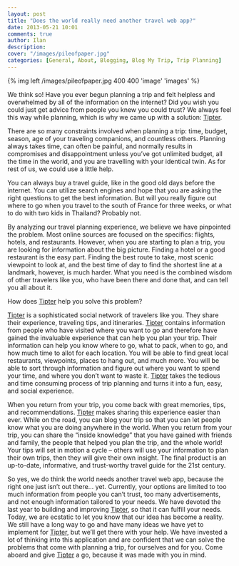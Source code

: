 ```yaml
---
layout: post
title: "Does the world really need another travel web app?"
date: 2013-05-21 10:01
comments: true
author: Ilan
description:  
cover: "/images/pileofpaper.jpg"
categories: [General, About, Blogging, Blog My Trip, Trip Planning]
---
```


{% img left /images/pileofpaper.jpg 400 400 'image' 'images' %}

We think so! Have you ever begun planning a trip and felt helpless and overwhelmed by all of the information on the internet? Did you wish you could just get advice from people you knew you could trust? We always feel this way while planning, which is why we came up with a solution: [Tipter](http://tipter.com). 


There are so many constraints involved when planning a trip: time, budget, season, age of your traveling companions, and countless others. Planning always takes time, can often be painful, and normally results in compromises and disappointment unless you’ve got unlimited budget, all the time in the world, and you are travelling with your identical twin. As for rest of us, we could use a little help.

You can always buy a travel guide, like in the good old days before the internet. You can utilize search engines and hope that you are asking the right questions to get the best information. But will you really figure out where to go when you travel to the south of France for three weeks, or what to do with two kids in Thailand? Probably not.   

By analyzing our travel planning experience, we believe we have pinpointed the problem.
Most online sources are focused on the specifics: flights, hotels, and restaurants. However, when you are starting to plan a trip, you are looking for information about the big picture. Finding a hotel or a good restaurant is the easy part. Finding the best route to take, most scenic viewpoint to look at, and the best time of day to find the shortest line at a landmark, however, is much harder. What you need is the combined wisdom of other travelers like you, who have been there and done that, and can tell you all about it.

How does [Tipter](http://tipter.com) help you solve this problem?

[Tipter](http://tipter.com) is a sophisticated social network of travelers like you. They share their experience, traveling tips, and itineraries. [Tipter](http://tipter.com) contains information from people who have visited where you want to go and therefore have gained the invaluable experience that can help you plan your trip. Their information can help you know where to go, what to pack, when to go, and how much time to allot for each location. You will be able to find great local restaurants, viewpoints, places to hang out, and much more. You will be able to sort through information and figure out where you want to spend your time, and where you don’t want to waste it. [Tipter](http://tipter.com) takes the tedious and time consuming process of trip planning and turns it into a fun, easy, and social experience. 

When you return from your trip, you come back with great memories, tips, and recommendations. [Tipter](http://tipter.com) makes sharing this experience easier than ever. While on the road, you can blog your trip so that you can let people know what you are doing anywhere in the world. When you return from your trip, you can share the “inside knowledge” that you have gained with friends and family, the people that helped you plan the trip, and the whole world! Your tips will set in motion a cycle – others will use your information to plan their own trips, then they will give their own insight. The final product is an up-to-date, informative, and trust-worthy travel guide for the 21st century.  


So yes, we do think the world needs another travel web app, because the right one just isn’t out there… yet. Currently, your options are limited to too much information from people you can’t trust, too many advertisements, and not enough information tailored to your needs. We have devoted the last year to building and improving [Tipter](http://tipter.com), so that it can fulfill your needs. Today, we are ecstatic to let you know that our idea has become a reality. We still have a long way to go and have many ideas we have yet to implement for [Tipter](http://tipter.com), but we’ll get there with your help. We have invested a lot of thinking into this application and are confident that we can solve the problems that come with planning a trip, for ourselves and for you. Come aboard and give [Tipter](http://tipter.com) a go, because it was made with you in mind.
 


